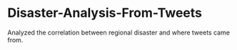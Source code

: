 # Disaster-Analysis-From-Tweets
Analyzed the correlation between regional disaster and where tweets came from.
